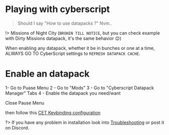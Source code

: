# Playing with cyberscript

> Should I say "How to use datapacks ?" Nvm..

!> Missions of Night City (`BROKEN TILL NOTICE`, but you can check example with Dirty Missions datapack, it's the same behavior 😉)

When enabling any datapack, whether it be in bunches or one at a time, ALWAYS GO TO CyberScript settings to `REFRESH DATAPACK CACHE`.

# Enable an datapack


1- Go to Puase Menu
2 - Go to "Mods"
3 - Go to "Cyberscript Datapack Manager" Tabs
4 - Enable the datapack you need/want

Close Pause Menu

then follow this [CET Keybinding configuration](cet-key-binding.md)



?> If you have any problem in installation look into [Troubleshooting](troubleshooting.md) or post it on Discord.
